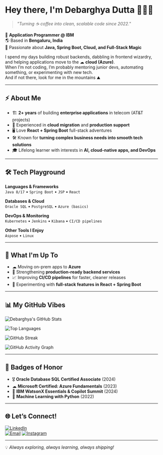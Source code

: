 # Hey there, I'm Debarghya Dutta 👨‍💻✨

> _"Turning ☕ coffee into clean, scalable code since 2022."_  

💼 **Application Programmer @ IBM**  
🌎 Based in **Bengaluru, India**  
🎯 Passionate about **Java, Spring Boot, Cloud, and Full-Stack Magic**  

I spend my days building robust backends, dabbling in frontend wizardry, and helping applications move to the ☁ **cloud (Azure)**.  
When I’m not coding, I’m probably mentoring junior devs, automating something, or experimenting with new tech.  
And if not there, look for me in the mountains ⛰️

---

## ⚡ About Me

- 🏗️ **2+ years** of building **enterprise applications** in telecom (AT&T projects)  
- 🚀 Experienced in **cloud migration** and **production support**  
- 🖥️ Love **React + Spring Boot** full-stack adventures  
- 🛠️ Known for **turning complex business needs into smooth tech solutions**  
- 🎓 Lifelong learner with interests in **AI, cloud-native apps, and DevOps**  

---

## 🛠 Tech Playground

**Languages & Frameworks**  
`Java 8/17` • `Spring Boot` • `JSP` • `React`  

**Databases & Cloud**  
`Oracle SQL` • `PostgreSQL` • `Azure (basics)`  

**DevOps & Monitoring**  
`Kubernetes` • `Jenkins` • `Kibana` • `CI/CD pipelines`  

**Other Tools I Enjoy**  
`Aspose` • `Linux`  

---

## 🎯 What I'm Up To

- ☁ Moving on-prem apps to **Azure**  
- 🔧 Strengthening **production-ready backend services**  
- 📈 Improving **CI/CD pipelines** for faster, cleaner releases  
- 🌱 Experimenting with **full-stack features in React + Spring Boot**  

---

## 📊 My GitHub Vibes

![Debarghya's GitHub Stats](https://github-readme-stats.vercel.app/api?username=whydebarghya&show_icons=true&theme=tokyonight)

![Top Languages](https://github-readme-stats.vercel.app/api/top-langs/?username=whydebarghya&layout=compact&theme=tokyonight)

![GitHub Streak](https://streak-stats.demolab.com/?user=whydebarghya&theme=tokyonight&hide_border=false)

![GitHub Activity Graph](https://github-readme-activity-graph.vercel.app/graph?username=whydebarghya&theme=tokyo-night)


---

## 🏅 Badges of Honor

- 🎖 **Oracle Database SQL Certified Associate** (2024)  
- ☁ **Microsoft Certified: Azure Fundamentals** (2023)  
- 🤖 **IBM WatsonX Essentials & Copilot Summit** (2024)  
- 🐍 **Machine Learning with Python** (2022)  

---

## 🌐 Let’s Connect!

[![LinkedIn](https://img.shields.io/badge/LinkedIn-blue?style=flat&logo=linkedin)](https://www.linkedin.com/in/whydebarghya/)  
[![Email](https://img.shields.io/badge/Email-D14836?style=flat&logo=gmail&logoColor=white)](mailto:debarghyadutta36@gmail.com) 
[![Instagram](https://img.shields.io/badge/Instagram-E4405F?style=flat&logo=instagram&logoColor=white)](https://instagram.com/deyevue)


---

💡 _Always exploring, always learning, always shipping!_
